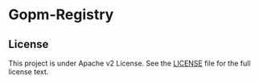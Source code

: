 Gopm-Registry
=========================

## License

This project is under Apache v2 License. See the [LICENSE](LICENSE) file for the full license text.